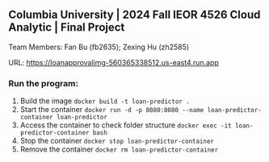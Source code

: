 ## Columbia University | 2024 Fall IEOR 4526 Cloud Analytic | Final Project
Team Members: Fan Bu (fb2635); Zexing Hu (zh2585)

URL: https://loanapprovalimg-560365338512.us-east4.run.app

### Run the program:
1. Build the image
```docker build -t loan-predictor .```
2. Start the container
```docker run -d -p 8080:8080 --name loan-predictor-container loan-predictor```
3. Access the container to check folder structure
```docker exec -it loan-predictor-container bash```
4. Stop the container
```docker stop loan-predictor-container```
5. Remove the container
```docker rm loan-predictor-container```



